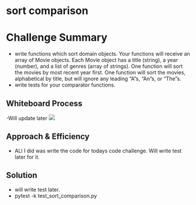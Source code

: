 # sort comparison

# Challenge Summary
<!-- Description of the challenge -->
- write functions which sort domain objects. Your functions will receive an array of Movie objects.
Each Movie object has a title (string), a year (number), and a list of genres (array of strings).
One function will sort the movies by most recent year first.
One function will sort the movies, alphabetical by title, but will ignore any leading “A”s, “An”s, or “The”s.
- write tests for your comparator functions.


## Whiteboard Process
<!-- Embedded whiteboard image -->
-Will update later
![](./)

## Approach & Efficiency
<!-- What approach did you take? Why? What is the Big O space/time for this approach? -->
- ALl I did was write the code for todays code challenge. Will write test later for it.

## Solution
<!-- Show how to run your code -->
- will write test later.
-  pytest -k test_sort_comparison.py

